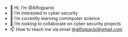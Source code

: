 - 👋 Hi, I’m @Alfiojparisi
- 👀 I’m interested in cyber security
- 🌱 I’m currently learning commputer science
- 💞️ I’m looking to collaborate on cyber security projects
- 📫 How to reach me via email @alfiojparisi@gmail.com

<!---
Alfiojparisi/Alfiojparisi is a ✨ special ✨ repository because its `README.md` (this file) appears on your GitHub profile.
You can click the Preview link to take a look at your changes.
--->
